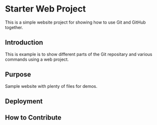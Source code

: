# Starter Web Project
This is a simple website project for showing how to use Git and GitHub together.

## Introduction
This is example is to show different parts of the Git repositary and various commands using a web project.

## Purpose
Sample website with plenty of files for demos.

## Deployment

## How to Contribute
